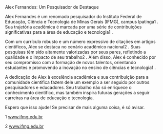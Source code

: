 Alex Fernandes: Um Pesquisador de Destaque

Alex Fernandes é um renomado pesquisador do Instituto Federal de Educação, Ciência e Tecnologia de Minas Gerais (IFMG), campus Ipatinga1
. Sua trajetória acadêmica é marcada por uma série de contribuições significativas para a área de educação e tecnologia1
.

Com um currículo robusto e um número expressivo de citações em artigos científicos, Alex se destaca no cenário acadêmico nacional2
. Suas pesquisas têm sido altamente valorizadas por seus pares, refletindo a qualidade e o impacto de seu trabalho2
. Além disso, Alex é conhecido por seu compromisso com a formação de novos talentos, orientando estudantes e promovendo a inovação no ensino de ciências e tecnologia1
.

A dedicação de Alex à excelência acadêmica e sua contribuição para a comunidade científica fazem dele um exemplo a ser seguido por outros pesquisadores e educadores. Seu trabalho não só enriquece o conhecimento científico, mas também inspira futuras gerações a seguir carreiras na área de educação e tecnologia.

Espero que isso ajude! Se precisar de mais alguma coisa, é só avisar.


1
www.ifmg.edu.br

2
www.ifmg.edu.br
